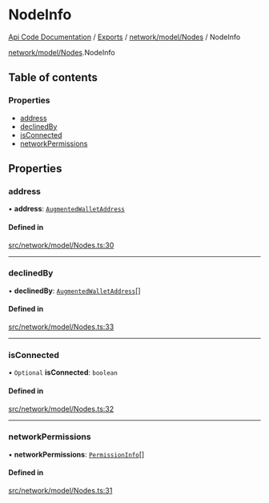 # NodeInfo
 
[Api Code Documentation](../README.md) / [Exports](../modules.md) / [network/model/Nodes](../modules/network_model_Nodes.md) / NodeInfo

[network/model/Nodes](../modules/network_model_Nodes.md).NodeInfo

## Table of contents

### Properties

- [address](network_model_Nodes.NodeInfo.md#address)
- [declinedBy](network_model_Nodes.NodeInfo.md#declinedby)
- [isConnected](network_model_Nodes.NodeInfo.md#isconnected)
- [networkPermissions](network_model_Nodes.NodeInfo.md#networkpermissions)

## Properties

### address

• **address**: [`AugmentedWalletAddress`](network_model_Nodes.AugmentedWalletAddress.md)

#### Defined in

[src/network/model/Nodes.ts:30](https://github.com/openkfw/TruBudget/blob/3b9e793/api/src/network/model/Nodes.ts#L30)

___

### declinedBy

• **declinedBy**: [`AugmentedWalletAddress`](network_model_Nodes.AugmentedWalletAddress.md)[]

#### Defined in

[src/network/model/Nodes.ts:33](https://github.com/openkfw/TruBudget/blob/3b9e793/api/src/network/model/Nodes.ts#L33)

___

### isConnected

• `Optional` **isConnected**: `boolean`

#### Defined in

[src/network/model/Nodes.ts:32](https://github.com/openkfw/TruBudget/blob/3b9e793/api/src/network/model/Nodes.ts#L32)

___

### networkPermissions

• **networkPermissions**: [`PermissionInfo`](network_model_Nodes.PermissionInfo.md)[]

#### Defined in

[src/network/model/Nodes.ts:31](https://github.com/openkfw/TruBudget/blob/3b9e793/api/src/network/model/Nodes.ts#L31)
